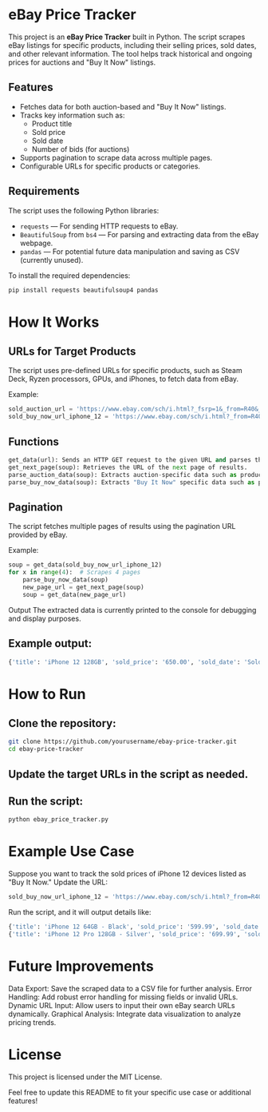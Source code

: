 # eBay Price Tracker

This project is an **eBay Price Tracker** built in Python. The script scrapes eBay listings for specific products, including their selling prices, sold dates, and other relevant information. The tool helps track historical and ongoing prices for auctions and "Buy It Now" listings.

## Features
- Fetches data for both auction-based and "Buy It Now" listings.
- Tracks key information such as:
  - Product title
  - Sold price
  - Sold date
  - Number of bids (for auctions)
- Supports pagination to scrape data across multiple pages.
- Configurable URLs for specific products or categories.

## Requirements
The script uses the following Python libraries:
- `requests` — For sending HTTP requests to eBay.
- `BeautifulSoup` from `bs4` — For parsing and extracting data from the eBay webpage.
- `pandas` — For potential future data manipulation and saving as CSV (currently unused).

To install the required dependencies:
```bash
pip install requests beautifulsoup4 pandas
```

# How It Works
## URLs for Target Products
The script uses pre-defined URLs for specific products, such as Steam Deck, Ryzen processors, GPUs, and iPhones, to fetch data from eBay.

Example:
```python
sold_auction_url = 'https://www.ebay.com/sch/i.html?_fsrp=1&_from=R40&_nkw=steam+deck&_sacat=0&LH_Sold=1&rt=nc&LH_Auction=1'
sold_buy_now_url_iphone_12 = 'https://www.ebay.com/sch/i.html?_from=R40&_trksid=p2334524.m570.l1313&_nkw=Iphone+12&_sacat=0&rt=nc&_odkw=5700xt&_osacat=0&LH_BIN=1&_sop=13&LH_Complete=1&LH_Sold=1'
```

## Functions
``` python
get_data(url): Sends an HTTP GET request to the given URL and parses the response with BeautifulSoup.
get_next_page(soup): Retrieves the URL of the next page of results.
parse_auction_data(soup): Extracts auction-specific data such as product title, sold price, sold date, and bid count.
parse_buy_now_data(soup): Extracts "Buy It Now" specific data such as product title, sold price, and sold date.
```
## Pagination
The script fetches multiple pages of results using the pagination URL provided by eBay.

Example:
``` python
soup = get_data(sold_buy_now_url_iphone_12)
for x in range(4):  # Scrapes 4 pages
    parse_buy_now_data(soup)
    new_page_url = get_next_page(soup)
    soup = get_data(new_page_url)
```
Output
The extracted data is currently printed to the console for debugging and display purposes.

## Example output:
``` python
{'title': 'iPhone 12 128GB', 'sold_price': '650.00', 'sold_date': 'Sold Nov-01-2023'}
```

# How to Run
## Clone the repository:
``` bash
git clone https://github.com/yourusername/ebay-price-tracker.git
cd ebay-price-tracker
```
## Update the target URLs in the script as needed.
## Run the script:
``` bash
python ebay_price_tracker.py
```

# Example Use Case
Suppose you want to track the sold prices of iPhone 12 devices listed as "Buy It Now." Update the URL:
``` python
sold_buy_now_url_iphone_12 = 'https://www.ebay.com/sch/i.html?_from=R40&_trksid=p2334524.m570.l1313&_nkw=Iphone+12&_sacat=0&rt=nc&_odkw=5700xt&_osacat=0&LH_BIN=1&_sop=13&LH_Complete=1&LH_Sold=1'
```
Run the script, and it will output details like:
``` bash
{'title': 'iPhone 12 64GB - Black', 'sold_price': '599.99', 'sold_date': 'Sold Oct-31-2023'}
{'title': 'iPhone 12 Pro 128GB - Silver', 'sold_price': '699.99', 'sold_date': 'Sold Nov-01-2023'}
```
# Future Improvements
Data Export: Save the scraped data to a CSV file for further analysis.
Error Handling: Add robust error handling for missing fields or invalid URLs.
Dynamic URL Input: Allow users to input their own eBay search URLs dynamically.
Graphical Analysis: Integrate data visualization to analyze pricing trends.

# License
This project is licensed under the MIT License.

Feel free to update this README to fit your specific use case or additional features!
